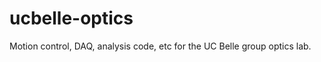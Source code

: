 ucbelle-optics
==============

Motion control, DAQ, analysis code, etc for the UC Belle group optics lab.